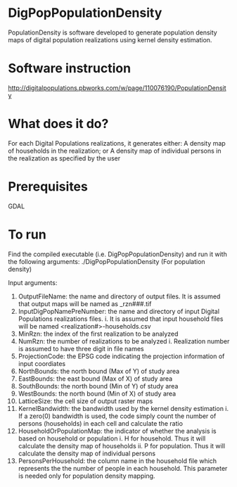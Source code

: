# DigPopPopulationDensity

PopulationDensity is software developed to generate population density maps of digital population realizations using kernel density estimation.

# Software instruction
http://digitalpopulations.pbworks.com/w/page/110076190/PopulationDensity

# What does it do?
For each Digital Populations realizations, it generates either:
  A density map of households in the realization; or
  A density map of individual persons in the realization
as specified by the user

# Prerequisites
  GDAL

# To run
Find the compiled executable (i.e. DigPopPopulationDensity) and run it with the following arguments:
./DigPopPopulationDensity <OutputFileName> <InputDigPopNamePreNumber> <MinRzn> <NumberRzn> <ProjectionCode> <NorthBounds> <EastBounds> <SoutBound> <WestBounds> <LatticeSize> <KernelDiameter> <HouseholdOrPopulationMap> <PersonsPerHousehold>(For population density)

Input arguments:
 1. OutputFileName: the name and directory of output files. It is assumed that output maps will be named as <OutputFile>_rzn###.tif
 2. InputDigPopNamePreNumber: the name and directory of input Digital Populations realizations files.
  i. It is assumed that input household files will be named <InputFile><realization#>-households.csv 
 3. MinRzn: the index of the first realization to be analyzed
 4. NumRzn: the number of realizations to be analyzed
  i. Realization number is assumed to have three digit in file names 
 5. ProjectionCode: the EPSG code indicating the projection information of input coordiates
 6. NorthBounds: the north bound (Max of Y) of study area
 7. EastBounds: the east bound (Max of X) of study area 
 8. SouthBounds: the north bound (Min of Y) of study area
 9. WestBounds: the north bound (Min of X) of study area
 10. LatticeSize: the cell size of output raster maps
 11. KernelBandwidth: the bandwidth used by the kernel density estimation
  i. If a zero(0) bandwidth is used, the code simply count the number of persons (households) in each cell and calculate the ratio
 12. HouseholdOrPopulationMap: the indicator of whether the analysis is based on household or population
  i. H for household. Thus it will calculate the density map of households
  ii. P for population. Thus it will calculate the density map of individual persons
 13. PersonsPerHousehold:  the column name in the household file which represents the the number of people in each household. This parameter is needed only for population density mapping. 
